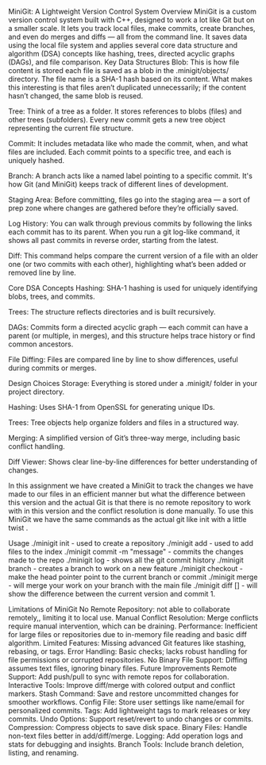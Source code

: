 MiniGit: A Lightweight Version Control System
Overview
MiniGit is a custom version control system built with C++, designed to work a lot like Git but on a smaller scale. It lets you track local files, make commits, create branches, and even do merges and diffs — all from the command line. It saves data using the local file system and applies several core data structure and algorithm (DSA) concepts like hashing, trees, directed acyclic graphs (DAGs), and file comparison.
Key Data Structures
Blob: This is how file content is stored   each file is saved as a blob in the .minigit/objects/ directory. The file name is a SHA-1 hash based on its content. What makes this interesting is that files aren’t duplicated unnecessarily; if the content hasn’t changed, the same blob is reused.


Tree: Think of a tree as a folder. It stores references to blobs (files) and other trees (subfolders). Every new commit gets a new tree object representing the current file structure.


Commit: It includes metadata like who made the commit, when, and what files are included. Each commit points to a specific tree, and each is uniquely hashed.


Branch: A branch acts like a named label pointing to a specific commit. It's how Git (and MiniGit) keeps track of different lines of development.


Staging Area: Before committing, files go into the staging area — a sort of prep zone where changes are gathered before they’re officially saved.


Log History: You can walk through previous commits by following the links each commit has to its parent. When you run a git log-like command, it shows all past commits in reverse order, starting from the latest.


Diff: This command helps compare the current version of a file with an older one (or two commits with each other), highlighting what’s been added or removed line by line.


Core DSA Concepts
Hashing: SHA-1 hashing is used for uniquely identifying blobs, trees, and commits.


Trees: The structure reflects directories and is built recursively.


DAGs: Commits form a directed acyclic graph — each commit can have a parent (or multiple, in merges), and this structure helps trace history or find common ancestors.


File Diffing: Files are compared line by line to show differences, useful during commits or merges.


Design Choices
Storage: Everything is stored under a .minigit/ folder in your project directory.


Hashing: Uses SHA-1 from OpenSSL for generating unique IDs.


Trees: Tree objects help organize folders and files in a structured way.


Merging: A simplified version of Git’s three-way merge, including basic conflict handling.


Diff Viewer: Shows clear line-by-line differences for better understanding of changes.


In this assignment we have created a MiniGit to track the changes we have made to our files in an efficient manner but what the difference between this version and the actual Git is that there is no remote repository to work with in this version and the conflict resolution is done manually. To use this MiniGit we have the same commands as the actual git like init with a little twist .

Usage
./minigit init  - used to create a repository
./minigit add <path> - used to add files to the index
./minigit commit -m "message" - commits the changes made to the repo
./minigit log - shows all the git commit history
./minigit branch <name> - creates a branch to work on a new feature
./minigit checkout <branch-or-commit> - make the head pointer point to the current branch or commit 
./minigit merge <branch> - will merge your work on your branch with the main file
./minigit diff <commit1> [<commit2>] - will show the difference between the current version and commit 1.

Limitations of MiniGit
No Remote Repository: not able to collaborate remotely,, limiting it to local use.
Manual Conflict Resolution: Merge conflicts require manual intervention, which can be draining.
Performance: Inefficient for large files or repositories due to in-memory file reading and basic diff algorithm.
Limited Features: Missing advanced Git features like stashing, rebasing, or tags.
Error Handling: Basic checks; lacks robust handling for file permissions or corrupted repositories.
No Binary File Support: Diffing assumes text files, ignoring binary files.
Future Improvements 
Remote Support: Add push/pull to sync with remote repos for collaboration.
Interactive Tools: Improve diff/merge with colored output and conflict markers.
Stash Command: Save and restore uncommitted changes for smoother workflows.
Config File: Store user settings like name/email for personalized commits.
Tags: Add lightweight tags to mark releases or key commits.
Undo Options: Support reset/revert to undo changes or commits.
Compression: Compress objects to save disk space.
Binary Files: Handle non-text files better in add/diff/merge.
Logging: Add operation logs and stats for debugging and insights.
Branch Tools: Include branch deletion, listing, and renaming.
